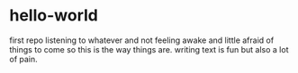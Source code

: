 # hello-world
first repo
listening to whatever and not feeling awake and little afraid of things to come
so this is the way things are.
writing text is fun but also a lot of pain.
